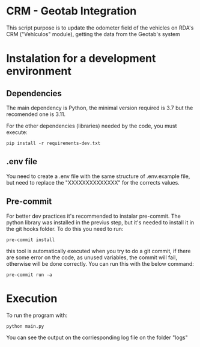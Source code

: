 # CRM - Geotab Integration

This script purpose is to update the odometer field of the vehicles on RDA's CRM ("Vehículos" module), getting the data from the Geotab's system

# Instalation for a development environment
## Dependencies
The main dependency is Python, the minimal version required is 3.7 but the recomended one is 3.11.

For the other dependencies (libraries) needed by the code, you must execute:
```
pip install -r requirements-dev.txt
```
## .env file
You need to create a .env file with the same structure of .env.example file, but need to replace the "XXXXXXXXXXXXXX" for the corrects values.

## Pre-commit
For better dev practices it's recommended to instalar pre-commit.
The python library was installed in the previus step, but it's needed to install it in the git hooks folder. To do this you need to run:
```
pre-commit install
```
this tool is automatically executed when you try to do a git commit, if there are some error on the code, as unused variables, the commit will fail, otherwise will be done correctly.
You can run this with the below command:
```
pre-commit run -a
```
# Execution
To run the program with:
```
python main.py
```
You can see the output on the corriesponding log file on the folder "logs"

